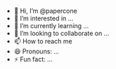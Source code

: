 - 👋 Hi, I’m @papercone
- 👀 I’m interested in ...
- 🌱 I’m currently learning ...
- 💞️ I’m looking to collaborate on ...
- 📫 How to reach me 
- 😄 Pronouns: ...
- ⚡ Fun fact: ...

<!---
papercone/papercone is a ✨ special ✨ repository because its `README.md` (this file) appears on your GitHub profile.
You can click the Preview link to take a look at your changes.
--->
